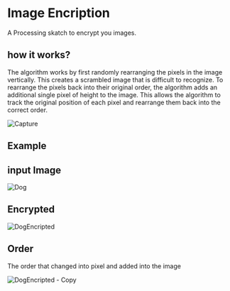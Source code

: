 # Image Encription

A Processing skatch to encrypt  you images.

## how it works?

The algorithm works by first randomly rearranging the pixels in the image vertically. This creates a scrambled image that is difficult to recognize. To rearrange the pixels back into their original order, the algorithm adds an additional single pixel of height to the image. This allows the algorithm to track the original position of each pixel and rearrange them back into the correct order.

![Capture](https://user-images.githubusercontent.com/107931523/174980421-5546df46-488e-4a95-b7ec-3c6b3f02f881.PNG)

## Example 

## input Image

![Dog](https://user-images.githubusercontent.com/107931523/174979748-45b21db3-fee4-4f15-9e3b-ff2fdc261517.jpg)

## Encrypted 

![DogEncripted](https://user-images.githubusercontent.com/107931523/174979805-bd310c4c-7ac7-4b40-8490-795338176ffc.png)


## Order

The order that changed into pixel and added into the image

![DogEncripted - Copy](https://user-images.githubusercontent.com/107931523/174979938-02048240-d564-4d50-ad7d-55a9979ad9b4.png)
